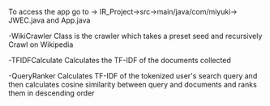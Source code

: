 To access the app go to -> IR_Project->src->main/java/com/miyuki-> JWEC.java and App.java

-WikiCrawler Class is the crawler which takes a preset seed and recursively Crawl on Wikipedia

-TFIDFCalculate Calculates the TF-IDF of the documents collected

-QueryRanker Calculates TF-IDF of the tokenized user's search query and then calculates cosine similarity between query and documents and ranks them in descending order
